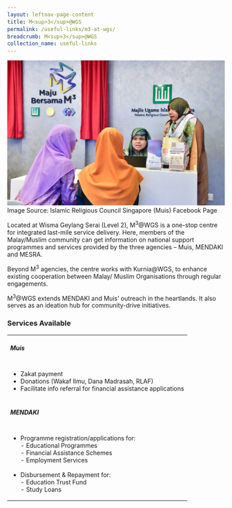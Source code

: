 ```yaml
---
layout: leftnav-page-content
title: M<sup>3</sup>@WGS
permalink: /useful-links/m3-at-wgs/
breadcrumb: M<sup>3</sup>@WGS
collection_name: useful-links
---
```


![M3@WGS](/images/m3-wgs.jpg)
<span class="caption">Image Source: Islamic Religious Council Singapore (Muis) Facebook Page</span>

Located at Wisma Geylang Serai (Level 2), M<sup>3</sup>@WGS is a one-stop centre for integrated last-mile service delivery. Here, members of the Malay/Muslim community can get information on national support programmes and services provided by the three agencies – Muis, MENDAKI and MESRA.

Beyond M<sup>3</sup> agencies, the centre works with Kurnia@WGS, to enhance existing cooperation between Malay/ Muslim Organisations through regular engagements.

M<sup>3</sup>@WGS extends MENDAKI and Muis’ outreach in the heartlands. It also serves as an ideation hub for community-drive initiatives.

### **Services Available**

<table class="table-h">
  <tr>
  <td><h5>Muis</h5></td>
  </tr>
  <tr>
    <td>
      <ul>
        <li>Zakat payment</li>
        <li>Donations (Wakaf Ilmu, Dana Madrasah, RLAF)</li>
        <li>Facilitate info referral for financial assistance applications</li>
      </ul>
    </td>
  </tr>
  <tr>
  <td><h5>MENDAKI</h5></td>
  </tr>  
  <tr>
<td>
  <ul>
    <li>Programme registration/applications for:</li>
        - Educational Programmes<br>
        - Financial Assistance Schemes<br>
        - Employment Services <br><br> 
    <li>Disbursement & Repayment for:</li>
        - Education Trust Fund<br>
        - Study Loans
  </ul>
  </td>
  </tr>
</table>
